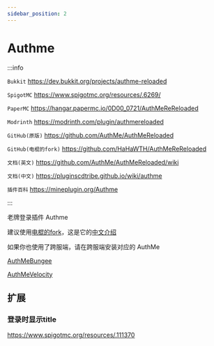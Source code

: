 ```yaml
---
sidebar_position: 2
---
```


# Authme

:::info

`Bukkit` https://dev.bukkit.org/projects/authme-reloaded

`SpigotMC` https://www.spigotmc.org/resources/.6269/

`PaperMC` https://hangar.papermc.io/0D00_0721/AuthMeReReloaded

`Modrinth` https://modrinth.com/plugin/authmereloaded

`GitHub(原版)` https://github.com/AuthMe/AuthMeReloaded

`GitHub(电棍的fork)` https://github.com/HaHaWTH/AuthMeReReloaded

`文档(英文)` https://github.com/AuthMe/AuthMeReloaded/wiki

`文档(中文)` https://pluginscdtribe.github.io/wiki/authme

`插件百科` https://mineplugin.org/Authme

:::

老牌登录插件 Authme

建议使用[电棍的fork](https://github.com/HaHaWTH/AuthMeReReloaded)，这是它的[中文介绍](https://github.com/HaHaWTH/AuthMeReReloaded/blob/master/README-zh.md)

如果你也使用了跨服端，请在跨服端安装对应的 AuthMe

[AuthMeBungee](https://www.spigotmc.org/resources/.50219/)

[AuthMeVelocity](https://modrinth.com/plugin/authmevelocity)

## 扩展

### 登录时显示title

https://www.spigotmc.org/resources/.111370
